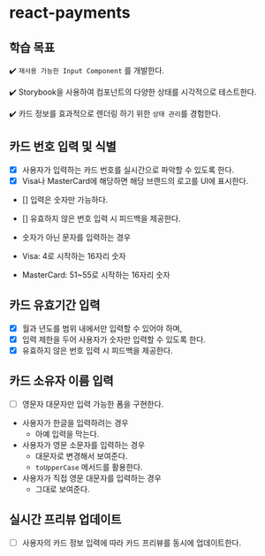 # react-payments

## 학습 목표

✔️ `재사용 가능한 Input Component` 를 개발한다.

✔️ Storybook을 사용하여 컴포넌트의 다양한 상태를 시각적으로 테스트한다.

✔️ 카드 정보를 효과적으로 렌더링 하기 위한 `상태 관리`를 경험한다.

## 카드 번호 입력 및 식별

- [x] 사용자가 입력하는 카드 번호를 실시간으로 파악할 수 있도록 한다.
- [x] Visa나 MasterCard에 해당하면 해당 브랜드의 로고를 UI에 표시한다.
- [] 입력은 숫자만 가능하다.
- [] 유효하지 않은 번호 입력 시 피드백을 제공한다.

- 숫자가 아닌 문자를 입력하는 경우
- Visa: 4로 시작하는 16자리 숫자
- MasterCard: 51~55로 시작하는 16자리 숫자

## 카드 유효기간 입력

- [x] 월과 년도를 범위 내에서만 입력할 수 있어야 하며,
- [x] 입력 제한을 두어 사용자가 숫자만 입력할 수 있도록 한다.
- [x] 유효하지 않은 번호 입력 시 피드백을 제공한다.

## 카드 소유자 이름 입력

- [ ] 영문자 대문자만 입력 가능한 폼을 구현한다.

- 사용자가 한글을 입력하려는 경우
  - 아예 입력을 막는다.
- 사용자가 영문 소문자를 입력하는 경우
  - 대문자로 변경해서 보여준다.
  - `toUpperCase` 메서드를 활용한다.
- 사용자가 직접 영문 대문자를 입력하는 경우
  - 그대로 보여준다.

## 실시간 프리뷰 업데이트

- [ ] 사용자의 카드 정보 입력에 따라 카드 프리뷰를 동시에 업데이트한다.
